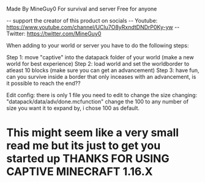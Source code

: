 
Made By MineGuy0
For survival and server
Free for anyone

-- support the creator of this product on socials
-- Youtube: https://www.youtube.com/channel/UClu7O8yRxndtDNDrP0Ky-yw
-- Twitter: https://twitter.com/MineGuy0

When adding to your world or server you have to do the following steps:

Step 1: move "captive" into the datapack folder of your world (make a new world for best experience)
Step 2: load world and set the worldborder to atleast 10 blocks (make sure you can get an advancement)
Step 3: have fun, can you survive inside a border that only inceases with an advancement, is it possible to reach the end??

Edit config:
there is only 1 file you need to edit to change the size changing:
"datapack/data/adv/done.mcfunction" change the 100 to any number of size you want it to expand by, i chose 100 as default.

This might seem like a very small read me but its just to get you started up THANKS FOR USING CAPTIVE MINECRAFT 1.16.X
===============================================================================================================================
